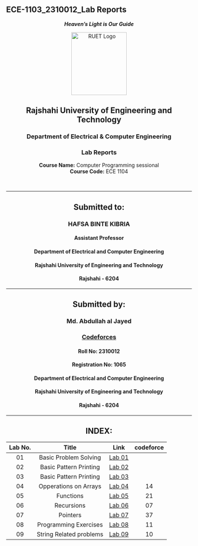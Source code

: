 ## ECE-1103_2310012_Lab Reports
<div align="center">
  
_**Heaven’s Light is Our Guide**_
</div>

<p align="center">
  <img src="https://github.com/user-attachments/assets/18531be8-2a84-4bea-9027-5f1c40549dfa" alt="RUET Logo" style="width:150px;height:170px;">
</p>

<div align="center">
  
  ## **Rajshahi University of Engineering and Technology** <br> 
  ### **Department of Electrical & Computer Engineering**
  ### **Lab Reports**<br>
  **Course Name:** Computer Programming sessional<br>
  **Course Code:** ECE 1104
</div>
<br>
<div align="center">

---  
##  Submitted to: 

### **HAFSA BINTE KIBRIA**
#### Assistant Professor
#### Department of Electrical and Computer Engineering
#### Rajshahi University of Engineering and Technology
#### Rajshahi - 6204

---

## Submitted by:

### **Md. Abdullah al Jayed**
### [Codeforces](https://codeforces.com/profile/joseph)
#### Roll No: 2310012
#### Registration No: 1065
#### Department of Electrical and Computer Engineering
#### Rajshahi University of Engineering and Technology
#### Rajshahi - 6204

---
</div>
<div align="center"> 

  
## INDEX:

| Lab No. | Title | Link | codeforce |
| :---: | :---: | :---: | :---: |
| 01 | Basic Problem Solving  | [Lab 01](https://github.com/jihad141004/ECE-1104_2310012/blob/main/Lab_reports/Lab1.md)|
| 02 | Basic Pattern Printing | [Lab 02](https://github.com/jihad141004/ECE-1104_2310012/blob/main/Lab_reports/Lab2.md)|
| 03 | Basic Pattern Printing | [Lab 03](https://github.com/jihad141004/ECE-1104_2310012/blob/main/Lab_reports/Lab3.md)|
| 04 | Opperations on Arrays  | [Lab 04](https://github.com/jihad141004/ECE-1104_2310012/blob/main/Lab_reports/Lab4.md)|   14
| 05 |        Functions       | [Lab 05](https://github.com/jihad141004/ECE-1104_2310012/blob/main/Lab_reports/Lab5.md)|   21
| 06 |        Recursions      | [Lab 06](https://github.com/jihad141004/ECE-1104_2310012/blob/main/Lab_reports/Lab6.md)|   07
| 07 |        Pointers        | [Lab 07](https://github.com/jihad141004/ECE-1104_2310012/blob/main/Lab_reports/Lab7.md)|   37
| 08 | Programming Exercises  | [Lab 08](https://github.com/jihad141004/ECE-1104_2310012/blob/main/Lab_reports/Lab8.md)|   11
| 09 | String Related problems| [Lab 09](https://github.com/jihad141004/ECE-1104_2310012/blob/main/Lab_reports/Lab9.md)|   10


</div>


